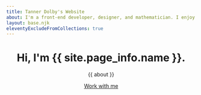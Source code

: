 ```yaml
--- 
title: Tanner Dolby's Website
about: I'm a front-end developer, designer, and mathematician. I enjoy building things for the web that are accessible and performant.
layout: base.njk
eleventyExcludeFromCollections: true
---
```


<header class="welcome-container">
    <div class="home-banner">
        <h1>Hi, I'm {{ site.page_info.name }}.</h1>
        <p>{{ about }}</p>
        <a class="work-with-me" href="/contact/">Work with me</a>
    </div>
</header>